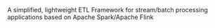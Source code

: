    A simplified, lightweight ETL Framework  for  stream/batch processing applications   based on Apache Spark/Apache Flink
